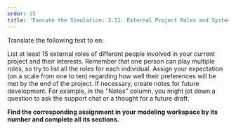```yaml
---
order: 25
title: 'Execute the Simulation: 3.11. External Project Roles and System Success'
---
```


Translate the following text to en:

List at least 15 external roles of different people involved in your current project and their interests. Remember that one person can play multiple roles, so try to list all the roles for each individual. Assign your expectation (on a scale from one to ten) regarding how well their preferences will be met by the end of the project. If necessary, create notes for future development. For example, in the "Notes" column, you might jot down a question to ask the support chat or a thought for a future draft.

**Find the corresponding assignment in your modeling workspace by its number and complete all its sections.**